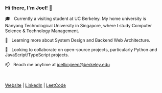 ### Hi there, I'm Joel! 👋

🎓 &nbsp; Currently a visiting student at UC Berkeley. My home university is Nanyang Technological University in Singapore, where I study Computer Science & Technology Management.

🌱 &nbsp; Learning more about System Design and Backend Web Architecture.

🤝 &nbsp; Looking to collaborate on open-source projects, particularly Python and JavaScript/TypeScript projects.

📫 &nbsp; Reach me anytime at joellimjieen@berkeley.edu

<br/>

[Website](https://joellje.github.io/) | [LinkedIn](https://www.linkedin.com/in/joel-lim-jie-en/) | [LeetCode](https://leetcode.com/joellje/)
